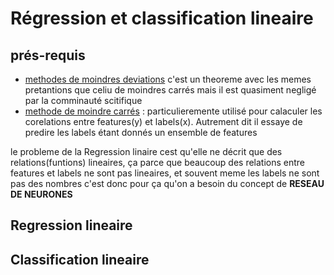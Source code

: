 # Régression et classification lineaire
## prés-requis 
* <a href="">methodes de moindres deviations</a> c'est un theoreme avec les memes pretantions que celiu de moindres carrés mais il est quasiment negligé par la comminauté scitifique 
* <a href="https://github.com/talisma-cassoma/The-method-of-least-squares-on-Matlab">methode de moindre carrés</a> : particulieremente utilisé pour calaculer les corelations entre features(y) et labels(x). Autrement dit il essaye de predire les labels étant donnés un ensemble de features 

le probleme de la Regression linaire cest qu'elle ne décrit que des relations(funtions) lineaires, ça parce que beaucoup des relations entre features et labels ne sont pas lineaires, et souvent meme les labels ne sont pas des nombres 
c'est donc pour ça qu'on a besoin du concept de <strong>RESEAU DE NEURONES</strong> 

   ## Regression lineaire 
   
   
   ## Classification lineaire


